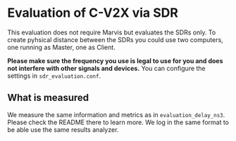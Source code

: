 # Evaluation of C-V2X via SDR

This evaluation does not require Marvis but evaluates the SDRs only.
To create pyhsical distance between the SDRs you could use two computers, one running as Master, one as Client.

**Please make sure the frequency you use is legal to use for you and does not interfere with other signals and devices.**
You can configure the settings in `sdr_evaluation.conf`.

## What is measured

We measure the same information and metrics as in `evaluation_delay_ns3`. Please check the README there to learn more.
We log in the same format to be able use the same results analyzer.
